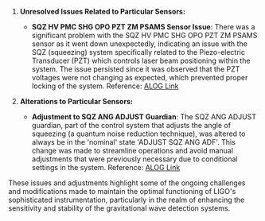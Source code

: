 1. **Unresolved Issues Related to Particular Sensors:**
   - **SQZ HV PMC SHG OPO PZT ZM PSAMS Sensor Issue**: There was a significant problem with the SQZ HV PMC SHG OPO PZT ZM PSAMS sensor as it went down unexpectedly, indicating an issue with the SQZ (squeezing) system specifically related to the Piezo-electric Transducer (PZT) which controls laser beam positioning within the system. The issue persisted since it was observed that the PZT voltages were not changing as expected, which prevented proper locking of the system. 
     Reference: [ALOG Link](https://alog.ligo-wa.caltech.edu/aLOG/index.php?callRep=81689)

2. **Alterations to Particular Sensors:**
   - **Adjustment to SQZ ANG ADJUST Guardian**: The SQZ ANG ADJUST guardian, part of the control system that adjusts the angle of squeezing (a quantum noise reduction technique), was altered to always be in the 'nominal' state 'ADJUST SQZ ANG ADF'. This change was made to streamline operations and avoid manual adjustments that were previously necessary due to conditional settings in the system.
     Reference: [ALOG Link](https://alog.ligo-wa.caltech.edu/aLOG/index.php?callRep=81696)

These issues and adjustments highlight some of the ongoing challenges and modifications made to maintain the optimal functioning of LIGO's sophisticated instrumentation, particularly in the realm of enhancing the sensitivity and stability of the gravitational wave detection systems.